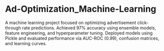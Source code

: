 # Ad-Optimization_Machine-Learning

A machine learning project focused on optimizing advertisement click-through rate predictions. Achieved 97% accuracy using ensemble models, feature engineering, and hyperparameter tuning. Deployed models using Pickle and evaluated performance via AUC-ROC (0.99), confusion matrices, and learning curves.
